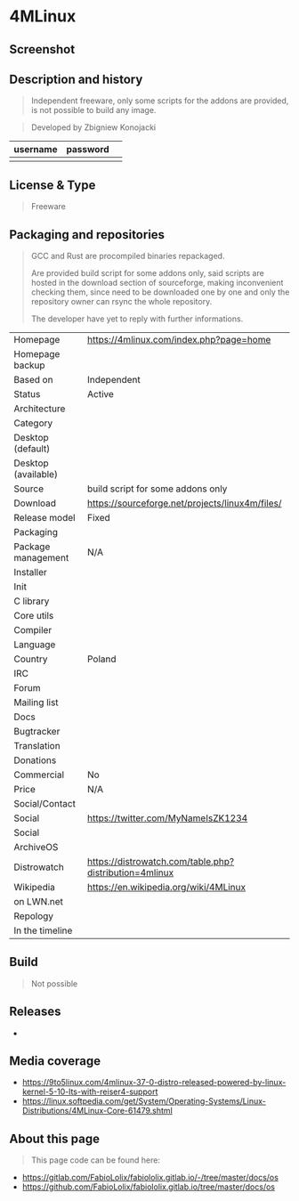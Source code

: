 # 4MLinux

## Screenshot


## Description and history

> Independent freeware, only some scripts for the addons are provided,
> is not possible to build any image.

> Developed by Zbigniew Konojacki

| username | password |  |
|----------|----------|--|
|  |  |  |


## License & Type

> Freeware


## Packaging and repositories

> GCC and Rust are procompiled binaries repackaged.
>
> Are provided build script for some addons only, said scripts are hosted
> in the download section of sourceforge, making inconvenient checking them,
> since need to be downloaded one by one and only the repository owner can
> rsync the whole repository.
>
> The developer have yet to reply with further informations.

|                       |  |
|-----------------------|--|
| Homepage              | <https://4mlinux.com/index.php?page=home> |
| Homepage backup       |  |
| Based on              | Independent |
| Status                | Active |
| Architecture          |  |
| Category              |  |
| Desktop (default)     |  |
| Desktop (available)   |  |
| Source                | build script for some addons only |
| Download              | <https://sourceforge.net/projects/linux4m/files/> |
| Release model         | Fixed |
| Packaging             |  |
| Package management    | N/A |
| Installer             |  |
| Init                  |  |
| C library             |  |
| Core utils            |  |
| Compiler              |  |
| Language              |  |
| Country               | Poland |
| IRC                   |  |
| Forum                 |  |
| Mailing list          |  |
| Docs                  |  |
| Bugtracker            |  |
| Translation           |  |
| Donations             |  |
| Commercial            | No |
| Price                 | N/A |
| Social/Contact        |  |
| Social                | <https://twitter.com/MyNameIsZK1234> |
| Social                |  |
| ArchiveOS             |  |
| Distrowatch           | <https://distrowatch.com/table.php?distribution=4mlinux> |
| Wikipedia             | <https://en.wikipedia.org/wiki/4MLinux> |
| on LWN.net            |  |
| Repology              |  |
| In the timeline       |  |


## Build

> Not possible


## Releases

* 


## Media coverage

* <https://9to5linux.com/4mlinux-37-0-distro-released-powered-by-linux-kernel-5-10-lts-with-reiser4-support>
* <https://linux.softpedia.com/get/System/Operating-Systems/Linux-Distributions/4MLinux-Core-61479.shtml>


## About this page

> This page code can be found here:

* https://gitlab.com/FabioLolix/fabiololix.gitlab.io/-/tree/master/docs/os
* https://github.com/FabioLolix/fabiololix.gitlab.io/tree/master/docs/os
